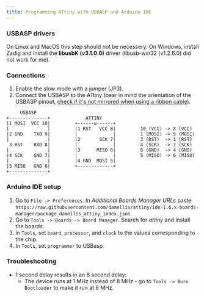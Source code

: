 ```yaml
---
title: Programming ATtiny with USBASP and Arduino IDE
---
```

<!--[[Electronics]]--->
<!--[[Code]]--->

### USBASP drivers
On Linux and MacOS this step should not be necessery. On Windows, install Zadig and install the **libusbK (v3.1.0.0)** driver (libusb-win32 (v1.2.6.0) did not work for me).

### Connections
1. Enable the slow mode with a jumper (JP3).
2. Connect the USBASP to the ATtiny (bear in mind the orientation of the USBASP pinout, [check if it's not mirrored when using a ribbon cable](https://www.randseq.org/2018/08/hooking-up-usbasp-programmer-to-attiny85.html)).

```
     USBASP                 
+--------------+             ATTINY    
|1 MOSI  VCC 10|         +------u------+
|              |         |1 RST   VCC 8|         10 (VCC) -> 8 (VCC)
|2 GND    TXD 9|         |             |         1 (MOSI) -> 5 (MOSI)
|              |         |2       SCK 7|         3 (RST)  -> 1 (RST)
 3 RST    RXD 8|         |             |         4 (SCK)  -> 7 (SCK)
|              |         |3      MISO 6|         6 (GND)  -> 4 (GND)
|4 SCK    GND 7|         |             |         5 (MISO) -> 6 (MISO)   
|              |         |4 GND  MOSI 5|
|5 MISO   GND 6|         +-------------+
+--------------+         
```
### Arduino IDE setup

1. Go to `File -> Preferences`. In *Additional Boards Manager URLs* paste `https://raw.githubusercontent.com/damellis/attiny/ide-1.6.x-boards-manager/package_damellis_attiny_index.json`.
2. Go to `Tools -> Boards -> Board Manager`. Search for *attiny* and install the boards.
3. In `Tools`, set `board`, `processor`, and `clock` to the values corresponding to the chip.
4. In `Tools`, set `programmer` to USBasp.

### Troubleshooting
- 1 second delay results in an 8 second delay:
    * The device runs at 1 MHz instead of 8 MHz - go to `Tools -> Burn Bootloader` to make it run at 8 MHz.
